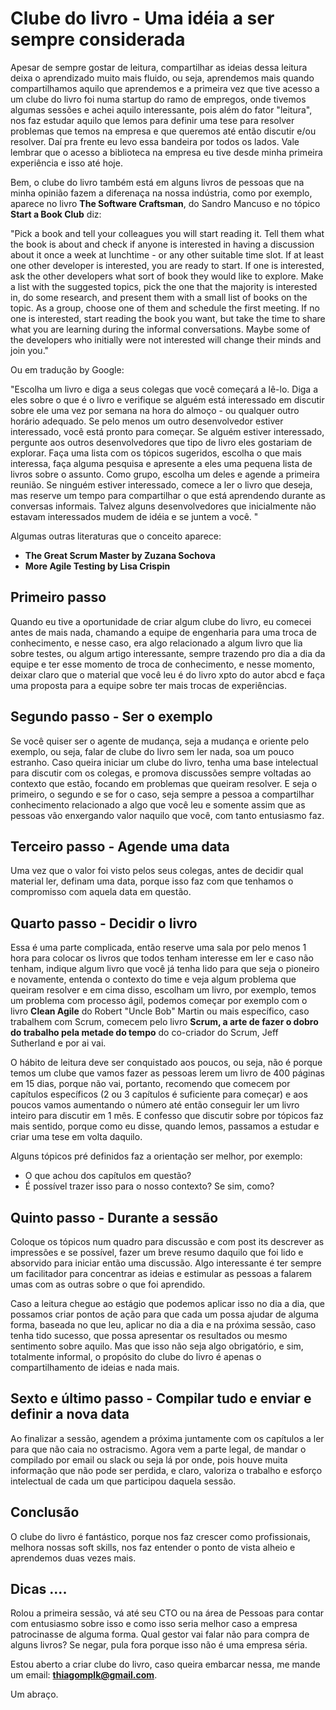 # Clube do livro - Uma idéia a ser sempre considerada

Apesar de sempre gostar de leitura, compartilhar as ideias dessa leitura deixa o aprendizado muito mais fluido, ou seja, aprendemos mais quando compartilhamos aquilo que aprendemos e a primeira vez que tive acesso a um clube do livro foi numa startup do ramo de empregos, onde tivemos algumas sessões e achei aquilo interessante, pois além do fator "leitura", nos faz estudar aquilo que lemos para definir uma tese para resolver problemas que temos na empresa e que queremos até então discutir e/ou resolver. Daí pra frente eu levo essa bandeira por todos os lados. Vale lembrar que o acesso a biblioteca na empresa eu tive desde minha primeira experiência e isso até hoje.

Bem, o clube do livro também está em alguns livros de pessoas que na minha opinião fazem a diferenaça na nossa indústria, como por exemplo, aparece no livro **The Software Craftsman**, do Sandro Mancuso e no tópico **Start a Book Club** diz: 

"Pick a book and tell your colleagues you will start reading it. Tell them what the book is about and check if anyone is interested in having a discussion about it once a week at lunchtime - or any other suitable time slot. If at least one other developer is interested, you are ready to start.
If one is interested, ask the other developers what sort of book they would like to explore. Make a list with the suggested topics, pick the one that the majority is interested in, do some research, and present them with a small list of books on the topic. As a group, choose one of them and schedule the first meeting. If no one is interested, start reading the book you want, but take the time to share what you are learning during the informal conversations. Maybe some of the developers who initially were not interested will change their minds and join you." 

Ou em tradução by Google: 

"Escolha um livro e diga a seus colegas que você começará a lê-lo. Diga a eles sobre o que é o livro e verifique se alguém está interessado em discutir sobre ele uma vez por semana na hora do almoço - ou qualquer outro horário adequado. Se pelo menos um outro desenvolvedor estiver interessado, você está pronto para começar.
Se alguém estiver interessado, pergunte aos outros desenvolvedores que tipo de livro eles gostariam de explorar. Faça uma lista com os tópicos sugeridos, escolha o que mais interessa, faça alguma pesquisa e apresente a eles uma pequena lista de livros sobre o assunto. Como grupo, escolha um deles e agende a primeira reunião. Se ninguém estiver interessado, comece a ler o livro que deseja, mas reserve um tempo para compartilhar o que está aprendendo durante as conversas informais. Talvez alguns desenvolvedores que inicialmente não estavam interessados ​​mudem de idéia e se juntem a você. "

Algumas outras literaturas que o conceito aparece: 
- **The Great Scrum Master by Zuzana Sochova**
- **More Agile Testing by Lisa Crispin**

## Primeiro passo

Quando eu tive a oportunidade de criar algum clube do livro, eu comecei antes de mais nada, chamando a equipe de engenharia para uma troca de conhecimento, e nesse caso, era algo relacionado a algum livro que lia sobre testes, ou algum artigo interessante, sempre trazendo pro dia a dia da equipe e ter esse momento de troca de conhecimento, e nesse momento, deixar claro que o material que você leu é do livro xpto do autor abcd e faça uma proposta para a equipe sobre ter mais trocas de experiências. 

## Segundo passo - Ser o exemplo

Se você quiser ser o agente de mudança, seja a mudança e oriente pelo exemplo, ou seja, falar de clube do livro sem ler nada, soa um pouco estranho.
Caso queira iniciar um clube do livro, tenha uma base intelectual para discutir com os colegas, e promova discussões sempre voltadas ao contexto que estão, focando em problemas que queiram resolver. E seja o primeiro, o segundo e se for o caso, seja sempre a pessoa a compartilhar conhecimento relacionado a algo que você leu e somente assim que as pessoas vão enxergando valor naquilo que você, com tanto entusiasmo faz.

## Terceiro passo - Agende uma data

Uma vez que o valor foi visto pelos seus colegas, antes de decidir qual material ler, definam uma data, porque isso faz com que tenhamos o compromisso com aquela data em questão.

## Quarto passo - Decidir o livro

Essa é uma parte complicada, então reserve uma sala por pelo menos 1 hora para colocar os livros que todos tenham interesse em ler e caso não tenham, indique algum livro que você já tenha lido para que seja o pioneiro e novamente, entenda o contexto do time e veja algum problema que queiram resolver e em cima disso, escolham um livro, por exemplo, temos um problema com processo ágil, podemos começar por exemplo com o livro **Clean Agile** do Robert "Uncle Bob" Martin ou mais específico, caso trabalhem com Scrum, comecem pelo livro **Scrum, a arte de fazer o dobro do trabalho pela metade do tempo** do co-criador do Scrum, Jeff Sutherland e por ai vai.

O hábito de leitura deve ser conquistado aos poucos, ou seja, não é porque temos um clube que vamos fazer as pessoas lerem um livro de 400 páginas em 15 dias, porque não vai, portanto, recomendo que comecem por capítulos específicos (2 ou 3 capítulos é suficiente para começar) e aos poucos vamos aumentando o número até então conseguir ler um livro inteiro para discutir em 1 mês. E confesso que discutir sobre por tópicos faz mais sentido, porque como eu disse, quando lemos, passamos a estudar e criar uma tese em volta daquilo.

Alguns tópicos pré definidos faz a orientação ser melhor, por exemplo:
- O que achou dos capítulos em questão?
- É possível trazer isso para o nosso contexto? Se sim, como? 

## Quinto passo - Durante a sessão

Coloque os tópicos num quadro para discussão e com post its descrever as impressões e se possível, fazer um breve resumo daquilo que foi lido e absorvido para iniciar então uma discussão. Algo interessante é ter sempre um facilitador para concentrar as ideias e estimular as pessoas a falarem umas com as outras sobre o que foi aprendido.

Caso a leitura chegue ao estágio que podemos aplicar isso no dia a dia, que possamos criar pontos de ação para que cada um possa ajudar de alguma forma, baseada no que leu, aplicar no dia a dia e na próxima sessão, caso tenha tido sucesso, que possa apresentar os resultados ou mesmo sentimento sobre aquilo. Mas que isso não seja algo obrigatório, e sim, totalmente informal, o propósito do clube do livro é apenas o compartilhamento de ideias e nada mais.

## Sexto e último passo - Compilar tudo e enviar e definir a nova data

Ao finalizar a sessão, agendem a próxima juntamente com os capítulos a ler para que não caia no ostracismo. Agora vem a parte legal, de mandar o compilado por email ou slack ou seja lá por onde, pois houve muita informação que não pode ser perdida, e claro, valoriza o trabalho e esforço intelectual de cada um que participou daquela sessão.

## Conclusão

O clube do livro é fantástico, porque nos faz crescer como profissionais, melhora nossas soft skills, nos faz entender o ponto de vista alheio e aprendemos duas vezes mais. 


## Dicas .... 

Rolou a primeira sessão, vá até seu CTO ou na área de Pessoas para contar com entusiasmo sobre isso e como isso seria melhor caso a empresa patrocinasse de alguma forma. Qual gestor vai falar não para compra de alguns livros? Se negar, pula fora porque isso não é uma empresa séria.

Estou aberto a criar clube do livro, caso queira embarcar nessa, me mande um email: **thiagomplk@gmail.com**.

Um abraço.

